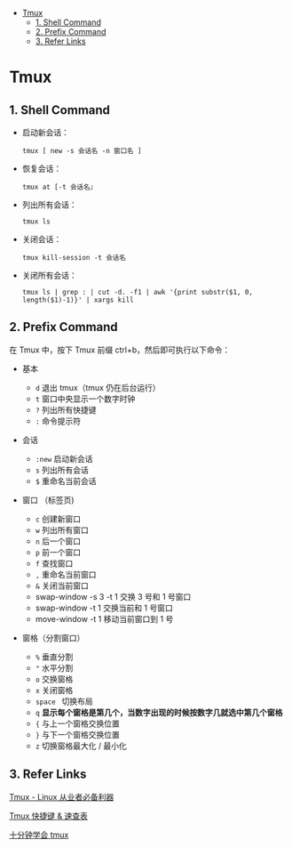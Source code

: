 - [Tmux](#tmux)
  - [1. Shell Command](#1-shell-command)
  - [2. Prefix Command](#2-prefix-command)
  - [3. Refer Links](#3-refer-links)

# Tmux

## 1. Shell Command

- 启动新会话：
  ```shell
  tmux [ new -s 会话名 -n 窗口名 ]
  ```
- 恢复会话：
  ```shell
  tmux at [-t 会话名』
  ```
- 列出所有会话：
  ```shell
  tmux ls
  ```
- 关闭会话：
  ```shell
  tmux kill-session -t 会话名
  ```
- 关闭所有会话：
  ```shell
  tmux ls | grep : | cut -d. -f1 | awk '{print substr($1, 0, length($1)-1)}' | xargs kill
  ```

## 2. Prefix Command

在 Tmux 中，按下 Tmux 前缀 ctrl+b，然后即可执行以下命令：

- 基本
  - `d`  退出 tmux（tmux 仍在后台运行）
  - `t`  窗口中央显示一个数字时钟
  - `?`  列出所有快捷键
  - `:`  命令提示符

- 会话
  - `:new`  启动新会话
  - `s`           列出所有会话
  - `$`           重命名当前会话
- 窗口 （标签页)
  - `c`  创建新窗口
  - `w`  列出所有窗口
  - `n`  后一个窗口
  - `p`  前一个窗口
  - `f`  查找窗口
  - `,`  重命名当前窗口
  - `&`  关闭当前窗口
  - swap-window -s 3 -t 1  交换 3 号和 1 号窗口
  - swap-window -t 1       交换当前和 1 号窗口
  - move-window -t 1       移动当前窗口到 1 号
- 窗格（分割窗口）
  - `%`  垂直分割
  - `"`  水平分割
  - `o`  交换窗格
  - `x`  关闭窗格
  - `space `  切换布局
  - `q` **显示每个窗格是第几个，当数字出现的时候按数字几就选中第几个窗格**
  - `{` 与上一个窗格交换位置
  - `}` 与下一个窗格交换位置
  - `z` 切换窗格最大化 / 最小化

## 3. Refer Links

[Tmux - Linux 从业者必备利器](http://cenalulu.github.io/linux/tmux/)

[Tmux 快捷键 & 速查表](https://gist.github.com/ryerh/14b7c24dfd623ef8edc7)

[十分钟学会 tmux](https://www.cnblogs.com/kaiye/p/6275207.html)